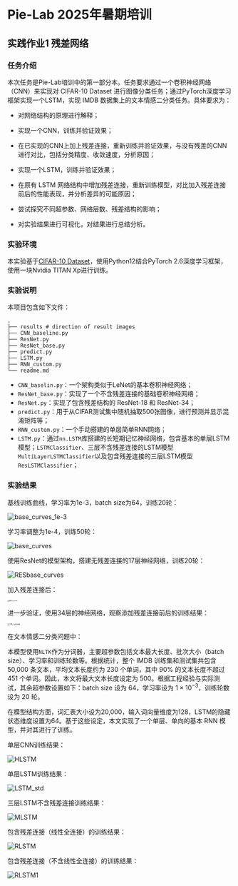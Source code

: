 # Pie-Lab 2025年暑期培训

## 实践作业1 残差网络

### 任务介绍

本次任务是Pie-Lab培训中的第一部分本。任务要求通过一个卷积神经网络（CNN）来实现对 CIFAR-10 Dataset 进行图像分类任务；通过PyTorch深度学习框架实现一个LSTM，实现 IMDB 数据集上的文本情感二分类任务。具体要求为：
-  对网络结构的原理进行解释；

-  实现一个CNN，训练并验证效果；

-  在已实现的CNN上加上残差连接，重新训练并验证效果，与没有残差的CNN进行对比，包括分类精度、收敛速度，分析原因；

-  实现一个LSTM，训练并验证效果；

-  在原有 LSTM 网络结构中增加残差连接，重新训练模型，对比加入残差连接前后的性能表现，并分析差异的可能原因；

-  尝试探究不同超参数、网络层数、残差结构的影响；

-  对实验结果进行可视化，对结果进行总结分析。


### 实验环境

本实验基于[CIFAR-10 Dataset](https://www.cs.toronto.edu/~kriz/cifar.html)，使用Python12结合PyTorch 2.6深度学习框架，使用一块Nvidia TITAN Xp进行训练。

### 实验说明

本项目包含如下文件：

```
.
├── results # direction of result images
├── CNN_baseline.py
├── ResNet.py
├── ResNet_base.py
├── predict.py
├── LSTM.py
├── RNN_custom.py
└── readme.md
```

- `CNN_baselin.py`：一个架构类似于LeNet的基本卷积神经网络；
- `ResNet_base.py`：实现了一个不含残差连接的基础卷积神经网络；
- `ResNet.py`：实现了包含残差结构的 ResNet-18 和 ResNet-34；
- `predict.py`：用于从CIFAR测试集中随机抽取500张图像，进行预测并显示混淆矩阵等；
- `RNN_custom.py`：一个手动搭建的单层简单RNN网络；
- `LSTM.py`：通过`nn.LSTM`库搭建的长短期记忆神经网络，包含基本的单层LSTM模型；`LSTMClassifier`、三层不含残差连接的LSTM模型`MultiLayerLSTMClassifier`以及包含残差连接的三层LSTM模型`ResLSTMClassifier`；

### 实验结果

基线训练曲线，学习率为1e-3，batch size为64，训练20轮：

![base_curves_1e-3](./results/base_curves_1e-3.png)

学习率调整为1e-4，训练50轮：

![base_curves](./results/base_curves.png)

使用ResNet的模型架构，搭建无残差连接的17层神经网络，训练20轮：

![RESbase_curves](./results/RESbase_curves.png)

加入残差连接后：

<img src="./results/RES_curves.png" alt="RES_curves" style="zoom:24%;" />

进一步验证，使用34层的神经网络，观察添加残差连接前后的训练结果：

<img src="./results/34_curves.png" alt="34_curves" style="zoom:33%;" />

在文本情感二分类问题中：

本模型使用`NLTK`作为分词器，主要超参数包括文本最大长度、批次大小（batch size）、学习率和训练轮数等。根据统计，整个 IMDB 训练集和测试集共包含 50,000 条文本，平均文本长度约为 230 个单词，其中 90% 的文本长度不超过 451 个单词。因此，本文将最大文本长度设定为 500。根据工程经验与实际测试，其余超参数设置如下：batch size 设为 64，学习率设为 $1 \times 10^{-3}$，训练轮数设为 20 轮。

在模型结构方面，词汇表大小设为20,000，输入词向量维度为128，LSTM的隐藏状态维度设置为64。基于这些设定，本文实现了一个单层、单向的基本 RNN 模型，并对其进行了训练。

单层CNN训练结果：

![HLSTM](./results/HLSTM.png)

单层LSTM训练结果：

![LSTM_std](./results/LSTM_std.png)

三层LSTM不含残差连接训练结果：

![MLSTM](./results/MLSTM.png)

包含残差连接（线性全连接）的训练结果：

![RLSTM](./results/RLSTM.png)

包含残差连接（不含线性全连接）的训练结果：

![RLSTM1](./results/RLSTM1.png)
